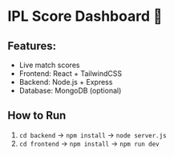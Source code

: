 # IPL Score Dashboard 🏏

## Features:
- Live match scores
- Frontend: React + TailwindCSS
- Backend: Node.js + Express
- Database: MongoDB (optional)

## How to Run
1. `cd backend` → `npm install` → `node server.js`
2. `cd frontend` → `npm install` → `npm run dev`
